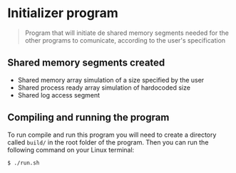 # Initializer program

> Program that will initiate de shared memory segments needed for the other programs to comunicate, according to the user's specification

## Shared memory segments created

- Shared memory array simulation of a size specified by the user
- Shared process ready array simulation of hardocoded size
- Shared log access segment

## Compiling and running the program

To run compile and run this program you will need to create a directory called `build/` in the root folder of the program. Then you can run the following command on your Linux terminal:

```bash
$ ./run.sh
```
